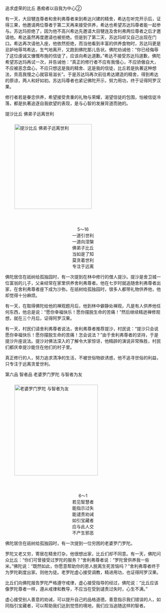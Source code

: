 追求虚荣的比丘 愚痴者以自我为中心②

有一天，大目犍连尊者和舍利弗尊者来到希达兴建的精舍，希达在听完开示后，证得三果，他邀请两位尊者于第二天再来接受供养，希达也希望苏达玛尊者能一起参与。苏达玛拒绝了，因为他不高兴希达先邀请大目犍连及舍利弗两位尊者之后才邀请他。希达虽然再度邀请也被拒绝。但是到了第二天，苏达玛却又自己出现在门口。希达再次请他入座，他依然拒绝，而当他看到丰富的供养食物时，苏达玛更是忌妒地辱骂希达，生气地离开，又跑到佛陀那儿告状。佛陀劝诫他：“你已经侮辱了这位虔诚又慷慨布施的信徒了，应该向希达道歉。”希达不接受苏达玛道歉，佛陀希望苏达玛再试一次，并告诫他：“真正的修行者不应有我慢心，不应骄傲自大，不应被恶念盘心，不应只想这是我的精舍、这是我的信徒，比丘若是执著这种想法，贡高我慢之心就容易滋长”。于是苏达玛再次前往希达建造的精舍，得到希达的原谅，两人和好如初。苏达玛尊者也紧记佛陀开示，努力用功，终于证得阿罗汉果。

修行者若是眷恋供养，希望接受贵重的礼物与荣耀，渴望信徒的包围，怕被信徒冷落，都是执著追逐自我欲望的表现，是与心智的发展背道而驰的。



提沙比丘 佛弟子远离世利

<div class="e2">
<img src="images/fjj-27-1.gif" width="250" height="275" hspace="30" vspace="10" align="middle" alt="提沙比丘 佛弟子远离世利"/>
<div>
<p>&nbsp;</p> <p></p> <p align="center"> 5～16<br>
 一道引世利<br>
 一道向涅槃<br>
 佛弟子比丘<br>
 当如是了知<br>
 莫贪着世利<br>
 专注于远离</p>
</div>
</div>

佛陀居住在祇树给孤独园时，有一次提到在林中修行的僧人提沙。提沙是舍卫城一位富翁的儿子，父亲经常在家里供养舍利弗尊者。他在七岁时就追随舍利弗尊者出家，在舍利弗尊者座下成为沙弥。在祇树给孤独园时，很多人都带礼物供养他，他却觉得十分麻烦。

有一天，在取得佛陀给他的禅观题月后，他到林中僻静处禅观，凡是有人供养他任何东西，他总是说：“愿你幸福快乐！愿你摆脱生命的苦痛！”然后继续精迸禅修观想，就在三个月后，证得阿罗汉果。

有一天，村民们请舍利弗尊者说法，舍利弗尊者推荐提沙，村民说：“提沙只会说愿你幸福快乐！愿你摆脱生命的苦痛！怎会说法？”由于舍利弗尊者的坚持，于是提沙升座说法。提沙对佛法深入的了解令大家惊讶，他精辟的演说非常殊胜，村民们都庆幸提沙能住在他们的村子里。

真正修行的人，努力追求清净的生活，不被世俗物欲诱惑，他不追寻世俗的利益，只专注于远离贪爱世利。



第六品 智者品 老婆罗门罗陀 与智者为友

<div class="e2">
<img src="images/fjj-27-2.gif" width="270" height="294" hspace="30" vspace="10" align="middle" alt="老婆罗门罗陀 与智者为友"/>
<div>
<p>&nbsp;</p> <p></p> <p align="center"> 6～1<br>
 若见智慧者<br>
 能指示过失<br>
 能谴责劝诫<br>
 如引宝藏者<br>
 应与此人交<br>
 不产生邪恶</p>
</div>
</div>

佛陀居住在祇树给孤独园时，有一次提到一位穷困的老婆罗门罗陀。

罗陀又老又穷，寄居在精舍打杂，他很想出家，比丘们却不同意。有一天，佛陀问众比丘：“你们可曾接受过罗陀的服务？”舍利弗尊者说：“罗陀曾供养我一些米。”佛陀说：“既然如此，你愿意帮助你的恩人脱离生死苦恼吗？”舍利弗尊者终于为罗陀剃度出家。则他为徒。老罗陀虚心接受调教，精进用功，也证得阿罗汉果。

比丘们向佛陀报告罗陀严格遵守戒律，虚心接受指导的经过，佛陀说：“比丘应该像罗陀尊者一样，遵从戒律和教导，不应当在受到谴责过失时，心生不满。”

虚心接受别人善意的劝诫，可以提升自己的品格道德。善意指示我们错误的人，如同指引宝藏者，可以帮助我们达到觉悟的境地，我们应当追随这样的智者。
